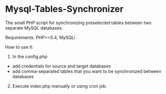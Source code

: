 # Mysql-Tables-Synchronizer
The small PHP script for synchronizing preselected tables between two separate MySQL databases. 

Requirements:
PHP>=5.4, MySQLi

How to use it:

 1. In the config.php
  - add credentials for source and target databases
  - add comma-separated tables that you want to be synchronized between databases
  
2. Execute index.php manually or using cron job.
